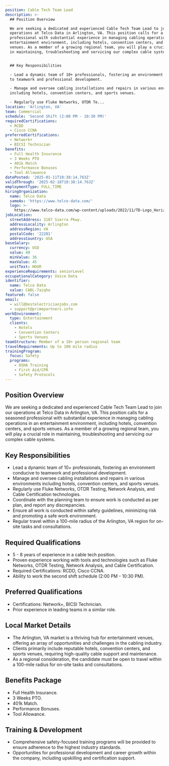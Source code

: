 ```yaml
---
position: Cable Tech Team Lead
description: >-
  ## Position Overview

  We are seeking a dedicated and experienced Cable Tech Team Lead to join our
  operations at Telco Data in Arlington, VA. This position calls for a seasoned
  professional with substantial experience in managing cabling operations in an
  entertainment environment, including hotels, convention centers, and sports
  venues. As a member of a growing regional team, you will play a crucial role
  in maintaining, troubleshooting and servicing our complex cable systems.


  ## Key Responsibilities

  - Lead a dynamic team of 10+ professionals, fostering an environment conducive
  to teamwork and professional development.

  - Manage and oversee cabling installations and repairs in various environments
  including hotels, convention centers, and sports venues.

  - Regularly use Fluke Networks, OTDR Te...
location: 'Arlington, VA'
team: Commercial
schedule: 'Second Shift (2:00 PM - 10:30 PM)'
requiredCertifications:
  - RCDD
  - Cisco CCNA
preferredCertifications:
  - Network+
  - BICSI Technician
benefits:
  - Full Health Insurance
  - 3 Weeks PTO
  - 401k Match
  - Performance Bonuses
  - Tool Allowance
datePosted: '2025-01-11T10:38:14.763Z'
validThrough: '2025-02-18T10:38:14.763Z'
employmentType: FULL_TIME
hiringOrganization:
  name: Telco Data
  sameAs: 'https://www.telco-data.com/'
  logo: >-
    https://www.telco-data.com/wp-content/uploads/2022/11/TD-Logo_Horizontal_Color.webp
jobLocation:
  streetAddress: 3187 Sierra Pkwy.
  addressLocality: Arlington
  addressRegion: VA
  postalCode: '22201'
  addressCountry: USA
baseSalary:
  currency: USD
  value: 40
  minValue: 36
  maxValue: 45
  unitText: HOUR
experienceRequirements: seniorLevel
occupationalCategory: Voice Data
identifier:
  name: Telco Data
  value: CABL-7aiqho
featured: false
email:
  - will@bestelectricianjobs.com
  - support@primepartners.info
workEnvironment:
  type: Entertainment
  clients:
    - Hotels
    - Convention Centers
    - Sports Venues
teamStructure: Member of a 10+ person regional team
travelRequirements: Up to 100 mile radius
trainingProgram:
  focus: Safety
  programs:
    - OSHA Training
    - First Aid/CPR
    - Safety Protocols
---
```




## Position Overview
We are seeking a dedicated and experienced Cable Tech Team Lead to join our operations at Telco Data in Arlington, VA. This position calls for a seasoned professional with substantial experience in managing cabling operations in an entertainment environment, including hotels, convention centers, and sports venues. As a member of a growing regional team, you will play a crucial role in maintaining, troubleshooting and servicing our complex cable systems.

## Key Responsibilities
- Lead a dynamic team of 10+ professionals, fostering an environment conducive to teamwork and professional development.
- Manage and oversee cabling installations and repairs in various environments including hotels, convention centers, and sports venues.
- Regularly use Fluke Networks, OTDR Testing, Network Analysis, and Cable Certification technologies.
- Coordinate with the planning team to ensure work is conducted as per plan, and report any discrepancies.
- Ensure all work is conducted within safety guidelines, minimizing risk and promoting a safe work environment.
- Regular travel within a 100-mile radius of the Arlington, VA region for on-site tasks and consultations.

## Required Qualifications
- 5 - 8 years of experience in a cable tech position.
- Proven experience working with tools and technologies such as Fluke Networks, OTDR Testing, Network Analysis, and Cable Certification.
- Required Certifications: RCDD, Cisco CCNA.
- Ability to work the second shift schedule (2:00 PM - 10:30 PM).

## Preferred Qualifications
- Certifications: Network+, BICSI Technician.
- Prior experience in leading teams in a similar role.

## Local Market Details
- The Arlington, VA market is a thriving hub for entertainment venues, offering an array of opportunities and challenges in the cabling industry.
- Clients primarily include reputable hotels, convention centers, and sports venues, requiring high-quality cable support and maintenance.
- As a regional consideration, the candidate must be open to travel within a 100-mile radius for on-site tasks and consultations. 

## Benefits Package
- Full Health Insurance.
- 3 Weeks PTO.
- 401k Match.
- Performance Bonuses.
- Tool Allowance.

## Training & Development
- Comprehensive safety-focused training programs will be provided to ensure adherence to the highest industry standards.
- Opportunities for professional development and career growth within the company, including upskilling and certification support.

